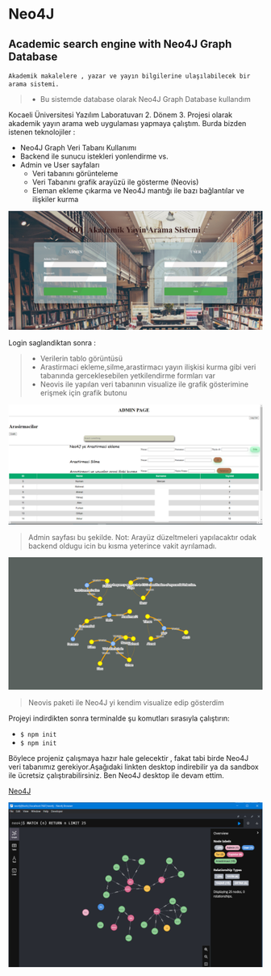 # Neo4J
## Academic search engine with Neo4J Graph Database 
    Akademik makalelere , yazar ve yayın bilgilerine ulaşılabilecek bir arama sistemi.
> *  Bu sistemde database olarak Neo4J Graph Database kullandım 

Kocaeli Üniversitesi Yazılım Laboratuvarı 2. Dönem 3. Projesi olarak akademik yayın arama web uygulaması yapmaya çalıştım. Burda bizden istenen teknolojiler :

 * Neo4J Graph Veri Tabanı Kullanımı
 * Backend ile sunucu istekleri yonlendirme vs.
 * Admin ve User sayfaları 
   - Veri tabanını görünteleme
   - Veri Tabanını grafik arayüzü ile gösterme (Neovis)
   - Eleman ekleme çıkarma ve Neo4J mantığı ile bazı bağlantılar ve ilişkiler kurma 


![LoginPage](/img/LoginPage.jpg)

Login saglandiktan sonra : 
> * Verilerin tablo görüntüsü
> * Arastirmaci ekleme,silme,arastirmacı yayın ilişkisi kurma gibi veri tabanında gerceklesebilen yetkilendirme formları var
> * Neovis ile yapılan veri tabanının visualize ile grafik gösterimine erişmek için grafik butonu
>

![AdminPage](/img/adminLogin.png)
>Admin sayfası bu şekilde. Not: Arayüz düzeltmeleri yapılacaktır odak backend oldugu icin bu kısma yeterince vakit ayrılamadı.

![Neovis](/img/Neovis.jpg)
>Neovis paketi ile Neo4J yi kendim visualize edip gösterdim 

 Projeyi indirdikten sonra terminalde şu komutları sırasıyla çalıştırın:

* `$ npm init`
* `$ npm init`

 Böylece projeniz çalışmaya hazır hale gelecektir , fakat tabi birde Neo4J veri tabanımız gerekiyor.Aşağıdaki linkten desktop indirebilir ya da sandbox ile ücretsiz çalıştırabilirsiniz. Ben Neo4J desktop ile devam ettim. 

[Neo4J](https://neo4j.com/try-neo4j/)

![Neo4J](/img/Neo4JDB.png)